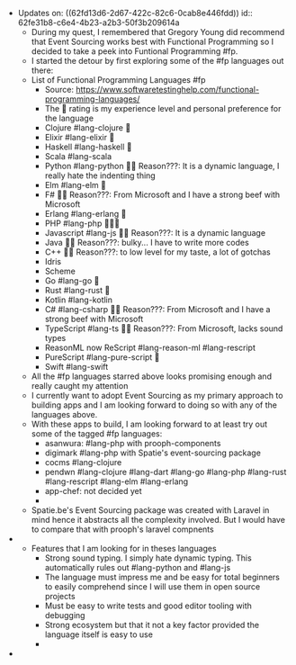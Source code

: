 - Updates on: ((62fd13d6-2d67-422c-82c6-0cab8e446fdd))
  id:: 62fe31b8-c6e4-4b23-a2b3-50f3b209614a
	- During my quest, I remembered that Gregory Young did recommend that Event Sourcing works best with Functional Programming so I decided to take a peek into Funtional Programming #fp.
	- I started the detour by first exploring some of the #fp languages out there:
	- List of Functional Programming Languages #fp
		- Source: https://www.softwaretestinghelp.com/functional-programming-languages/
		- The 🌟 rating is my experience level and personal preference for the language
		- Clojure #lang-clojure 🌟
		- Elixir  #lang-elixir 🌟
		- Haskell #lang-haskell 🌟
		- Scala #lang-scala
		- Python #lang-python 👎🏾 Reason???: It is a dynamic language, I really hate the indenting thing
		- Elm #lang-elm 🌟
		- F# 👎🏾  Reason???: From Microsoft and I have a strong beef with Microsoft
		- Erlang #lang-erlang 🌟
		- PHP #lang-php 🌟🌟🌟
		- Javascript #lang-js 👎🏾  Reason???: It is a dynamic language
		- Java 👎🏾 Reason???: bulky... I have to write more codes
		- C++ 👎🏾  Reason???: to low level for my taste, a lot of gotchas
		- Idris
		- Scheme
		- Go #lang-go 🌟
		- Rust #lang-rust 🌟
		- Kotlin #lang-kotlin
		- C# #lang-csharp 👎🏾  Reason???: From Microsoft and I have a strong beef with Microsoft
		- TypeScript #lang-ts 👎🏾 Reason???: From Microsoft, lacks sound types
		- ReasonML now ReScript #lang-reason-ml #lang-rescript
		- PureScript #lang-pure-script 🌟
		- Swift #lang-swift
	- All the #fp languages starred above looks promising enough and really caught my attention
	- I currently want to adopt Event Sourcing as my primary approach to building apps and I am looking forward to doing so with any of the languages above.
	- With these apps to build, I am looking forward to at least try out some of the tagged #fp languages:
		- asanwura: #lang-php with prooph-components
		- digimark  #lang-php with Spatie's event-sourcing package
		- cocms #lang-clojure
		- pendwn #lang-clojure #lang-dart #lang-go #lang-php #lang-rust #lang-rescript #lang-elm #lang-erlang
		- app-chef: not decided yet
		-
	- Spatie.be's Event Sourcing package was created with Laravel in mind hence it abstracts all the complexity involved. But I would have to compare that with prooph's laravel compnents
-
	- Features that I am looking for in theses languages
		- Strong sound typing. I simply hate dynamic typing. This automatically rules out #lang-python and #lang-js
		- The language must impress me and be easy for total beginners to easily comprehend since I will use them in open source projects
		- Must be easy to write tests and good editor tooling with debugging
		- Strong ecosystem but that it not a key factor provided the language itself is easy to use
		-
-